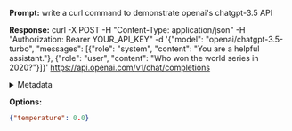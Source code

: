 **Prompt:**
write a curl command to demonstrate openai's chatgpt-3.5 API

**Response:**
curl -X POST -H "Content-Type: application/json" -H "Authorization: Bearer YOUR_API_KEY" -d '{"model": "openai/chatgpt-3.5-turbo", "messages": [{"role": "system", "content": "You are a helpful assistant."}, {"role": "user", "content": "Who won the world series in 2020?"}]}' https://api.openai.com/v1/chat/completions

<details><summary>Metadata</summary>

- Duration: 3012 ms
- Datetime: 2023-11-30T12:12:07.402732
- Model: gpt-3.5-turbo-0613

</details>

**Options:**
```json
{"temperature": 0.0}
```

